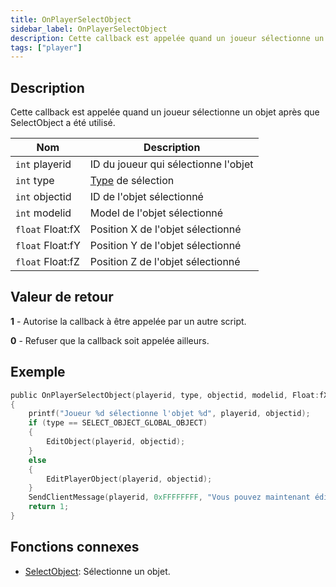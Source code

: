 ```yaml
---
title: OnPlayerSelectObject
sidebar_label: OnPlayerSelectObject
description: Cette callback est appelée quand un joueur sélectionne un objet après que SelectObject a été utilisé.
tags: ["player"]
---
```


## Description

Cette callback est appelée quand un joueur sélectionne un objet après que SelectObject a été utilisé.

| Nom              | Description                                          |
| ---------------- | ---------------------------------------------------- |
| `int` playerid   | ID du joueur qui sélectionne l'objet                 |
| `int` type       | [Type](../resources/selectobjecttypes) de sélection  |
| `int` objectid   | ID de l'objet sélectionné                            |
| `int` modelid    | Model de l'objet sélectionné                         |
| `float` Float:fX | Position X de l'objet sélectionné                    |
| `float` Float:fY | Position Y de l'objet sélectionné                    |
| `float` Float:fZ | Position Z de l'objet sélectionné                    |

## Valeur de retour

**1** - Autorise la callback à être appelée par un autre script.

**0** - Refuser que la callback soit appelée ailleurs.

## Exemple

```c
public OnPlayerSelectObject(playerid, type, objectid, modelid, Float:fX, Float:fY, Float:fZ)
{
    printf("Joueur %d sélectionne l'objet %d", playerid, objectid);
    if (type == SELECT_OBJECT_GLOBAL_OBJECT)
    {
        EditObject(playerid, objectid);
    }
    else
    {
        EditPlayerObject(playerid, objectid);
    }
    SendClientMessage(playerid, 0xFFFFFFFF, "Vous pouvez maintenant éditer la position de l'objet !");
    return 1;
}
```

## Fonctions connexes

- [SelectObject](../functions/SelectObject): Sélectionne un objet.
